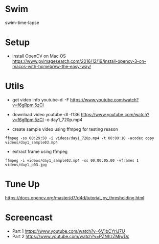 # Swim
swim-time-lapse

# Setup
* install OpenCV on Mac OS
https://www.pyimagesearch.com/2016/12/19/install-opencv-3-on-macos-with-homebrew-the-easy-way/

# Utils
* get video info
youtube-dl -F https://www.youtube.com/watch?v=f6gRpmi5zCI

* download video
youtube-dl -f136 https://www.youtube.com/watch?v=f6gRpmi5zCI -o day1_720p.mp4

* create sample video using ffmpeg for testing reason
```
ffmpeg -ss 00:29:50 -i videos/day1_720p.mp4 -t 00:00:10 -acodec copy videos/day1_sample03.mp4
```

* extract frame using ffmpeg
```
ffmpeg -i videos/day1_sample03.mp4 -ss 00:00:05.00 -vframes 1 videos/day1_p03.jpg
```

# Tune Up
https://docs.opencv.org/master/d7/d4d/tutorial_py_thresholding.html


# Screencast
* Part 1 https://www.youtube.com/watch?v=6V1bCYrIJ7U
* Part 2 https://www.youtube.com/watch?v=PZNhzZMjwDc
